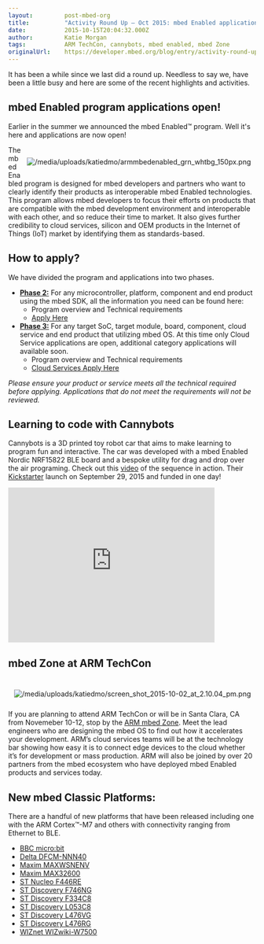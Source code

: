 ```yaml
---
layout:         post-mbed-org
title:          "Activity Round Up – Oct 2015: mbed Enabled applications open, Cannybots & new platforms!"
date:           2015-10-15T20:04:32.000Z
author:         Katie Morgan
tags:           ARM TechCon, cannybots, mbed enabled, mbed Zone
originalUrl:    https://developer.mbed.org/blog/entry/activity-round-up-oct-2015/
---
```


<p>
  It has been a while since we last did a round up. Needless to say
  we, have been a little busy and here are some of the recent
  highlights and activities.
</p>
<h2>
  mbed Enabled program applications open!
</h2>
<p>
  Earlier in the summer we announced the mbed Enabled™ program.
  Well it's here and applications are now open!
</p>
<div style="padding: 10px; float:right">
  <p>
    <img src=
    "https://developer.mbed.org/media/uploads/katiedmo/armmbedenabled_grn_whtbg_150px.png"
    alt=
    "/media/uploads/katiedmo/armmbedenabled_grn_whtbg_150px.png"
    title=
    "/media/uploads/katiedmo/armmbedenabled_grn_whtbg_150px.png">
  </p>
</div>
<p>
  The mbed Enabled program is designed for mbed developers and
  partners who want to clearly identify their products as
  interoperable mbed Enabled technologies. This program allows mbed
  developers to focus their efforts on products that are compatible
  with the mbed development environment and interoperable with each
  other, and so reduce their time to market. It also gives further
  credibility to cloud services, silicon and OEM products in the
  Internet of Things (IoT) market by identifying them as
  standards-based.
</p>
<h2>
  How to apply?
</h2>
<p>
  We have divided the program and applications into two phases.
</p>
<ul>
  <li>
    <a href=
    "https://developer.mbed.org/handbook/mbed-Enabled"><strong>Phase
    2:</strong></a> For any microcontroller, platform, component
    and end product using the mbed SDK, all the information you
    need can be found here:
    <ul>
      <li>Program overview and Technical requirements
      </li>
      <li>
        <a href=
        "https://docs.google.com/forms/d/1lJuRt9HwGu2qed-3HFFsT-PagYAi3uEJCPmID_IYzT8/viewform"
        rel="nofollow">Apply Here</a>
      </li>
    </ul>
  </li>
  <li>
    <a href="https://www.mbed.com/en/about-mbed/mbed-enabled/" rel=
    "nofollow"><strong>Phase 3:</strong></a> For any target SoC,
    target module, board, component, cloud service and end product
    that utilizing mbed OS. At this time only Cloud Service
    applications are open, additional category applications will
    available soon.
    <ul>
      <li>Program overview and Technical requirements
      </li>
      <li>
        <a href=
        "https://docs.google.com/forms/d/1pDfodInaqbHAANVgNsMQa2fKna7mAz6krTfYIy0RY2I/viewform"
        rel="nofollow">Cloud Services Apply Here</a><br>
      </li>
    </ul>
  </li>
</ul>
<p>
  <em>Please ensure your product or service meets all the technical
  required before applying. Applications that do not meet the
  requirements will not be reviewed.</em>
</p>
<h2>
  Learning to code with Cannybots
</h2>
<p>
  Cannybots is a 3D printed toy robot car that aims to make
  learning to program fun and interactive. The car was developed
  with a mbed Enabled Nordic NRF15822 BLE board and a bespoke
  utility for drag and drop over the air programing. Check out this
  <a href=
  "http://forum.cannybots.com/t/drag-and-drop-over-the-air-programming-mbed-without-wires/68"
  rel="nofollow">video</a> of the sequence in action. Their
  <a href="https://www.kickstarter.com/projects/1397692060/toys-20-interactive-programmable-smart-cannybots"
  rel="nofollow">Kickstarter</a> launch on September 29, 2015 and
  funded in one day!
</p>
<div class="flex-video">
  <iframe width="420" height="315" src=
  "https://www.youtube.com/embed/2BH8vDK9PCg" frameborder="0"
  allowfullscreen="allowfullscreen"></iframe>
</div>
<h2>
  mbed Zone at ARM TechCon
</h2>
<div style="padding: 10px; float:right">
  <p>
    <img src=
    "https://developer.mbed.org/media/uploads/katiedmo/screen_shot_2015-10-02_at_2.10.04_pm.png"
    alt=
    "/media/uploads/katiedmo/screen_shot_2015-10-02_at_2.10.04_pm.png"
    title=
    "/media/uploads/katiedmo/screen_shot_2015-10-02_at_2.10.04_pm.png">
  </p>
</div>
<p>
  If you are planning to attend ARM TechCon or will be in Santa
  Clara, CA from Novemeber 10-12, stop by the <a href=
  "http://www.armtechcon.com/mbed-zone-2/" rel="nofollow">ARM mbed
  Zone</a>. Meet the lead engineers who are designing the mbed OS
  to find out how it accelerates your development. ARM’s cloud
  services teams will be at the technology bar showing how easy it
  is to connect edge devices to the cloud whether it’s for
  development or mass production. ARM will also be joined by over
  20 partners from the mbed ecosystem who have deployed mbed
  Enabled products and services today.
</p>
<h2>
  New mbed Classic Platforms:
</h2>
<p>
  There are a handful of new platforms that have been released
  including one with the ARM Cortex™-M7 and others with
  connectivity ranging from Ethernet to BLE.
</p>
<ul>
  <li>
    <a href="https://developer.mbed.org/platforms/Microbit/">BBC
    micro:bit</a>
  </li>
  <li>
    <a href=
    "https://developer.mbed.org/platforms/Delta-DFCM-NNN40/">Delta
    DFCM-NNN40</a>
  </li>
  <li>
    <a href="https://developer.mbed.org/platforms/MAXWSNENV/">Maxim
    MAXWSNENV</a>
  </li>
  <li>
    <a href=
    "https://developer.mbed.org/platforms/MAX32600MBEd/">Maxim
    MAX32600</a>
  </li>
  <li>
    <a href=
    "https://developer.mbed.org/platforms/ST-Nucleo-F446RE/">ST
    Nucleo F446RE</a>
  </li>
  <li>
    <a href=
    "https://developer.mbed.org/platforms/ST-Discovery-F746NG/">ST
    Discovery F746NG</a>
  </li>
  <li>
    <a href=
    "https://developer.mbed.org/platforms/ST-Discovery-F334C8/">ST
    Discovery F334C8</a>
  </li>
  <li>
    <a href=
    "https://developer.mbed.org/platforms/ST-Discovery-L053C8/">ST
    Discovery L053C8</a>
  </li>
  <li>
    <a href=
    "https://developer.mbed.org/platforms/ST-Discovery-L476VG/">ST
    Discovery L476VG</a>
  </li>
  <li>
    <a href=
    "https://developer.mbed.org/platforms/ST-Nucleo-L476RG/">ST
    Discovery L476RG</a>
  </li>
  <li>
    <a href=
    "https://developer.mbed.org/platforms/WIZwiki-W7500/">WIZnet
    WIZwiki-W7500</a>
  </li>
</ul>

